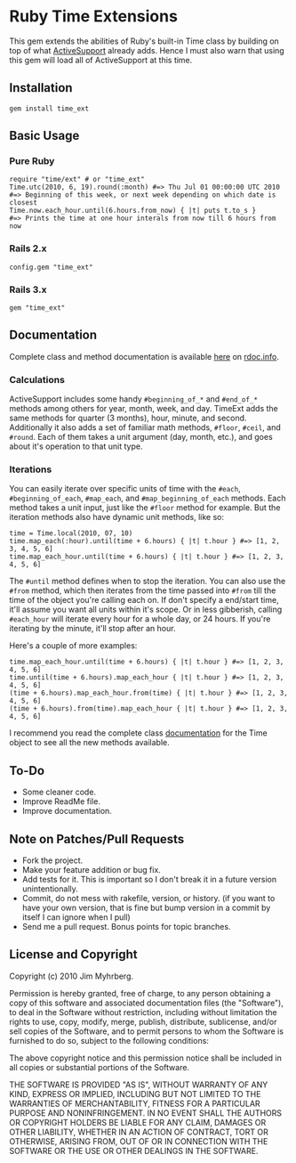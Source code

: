 # Ruby Time Extensions

This gem extends the abilities of Ruby's built-in Time class by building on top of what [ActiveSupport][as] already adds. Hence I must also warn that using this gem will load all of ActiveSupport at this time.


## Installation

    gem install time_ext


## Basic Usage

### Pure Ruby

    require "time/ext" # or "time_ext"
    Time.utc(2010, 6, 19).round(:month) #=> Thu Jul 01 00:00:00 UTC 2010
    #=> Beginning of this week, or next week depending on which date is closest
    Time.now.each_hour.until(6.hours.from_now) { |t| puts t.to_s }
    #=> Prints the time at one hour interals from now till 6 hours from now

### Rails 2.x

    config.gem "time_ext"

### Rails 3.x

    gem "time_ext"


## Documentation

Complete class and method documentation is available [here][docs] on [rdoc.info][].

### Calculations

ActiveSupport includes some handy `#beginning_of_*` and `#end_of_*` methods among others for year, month, week, and day. TimeExt adds the same methods for quarter (3 months), hour, minute, and second. Additionally it also adds a set of familiar math methods, `#floor`, `#ceil`, and `#round`. Each of them takes a unit argument (day, month, etc.), and goes about it's operation to that unit type.

### Iterations

You can easily iterate over specific units of time with the `#each`, `#beginning_of_each`, `#map_each`, and `#map_beginning_of_each` methods. Each method takes a unit input, just like the `#floor` method for example. But the iteration methods also have dynamic unit methods, like so:

    time = Time.local(2010, 07, 10)
    time.map_each(:hour).until(time + 6.hours) { |t| t.hour } #=> [1, 2, 3, 4, 5, 6]
    time.map_each_hour.until(time + 6.hours) { |t| t.hour } #=> [1, 2, 3, 4, 5, 6]
    
The `#until` method defines when to stop the iteration. You can also use the `#from` method, which then iterates from the time passed into `#from` till the time of the object you're calling each on. If don't specify a end/start time, it'll assume you want all units within it's scope. Or in less gibberish, calling `#each_hour` will iterate every hour for a whole day, or 24 hours. If you're iterating by the minute, it'll stop after an hour.

Here's a couple of more examples:

    time.map_each_hour.until(time + 6.hours) { |t| t.hour } #=> [1, 2, 3, 4, 5, 6]
    time.until(time + 6.hours).map_each_hour { |t| t.hour } #=> [1, 2, 3, 4, 5, 6]
    (time + 6.hours).map_each_hour.from(time) { |t| t.hour } #=> [1, 2, 3, 4, 5, 6]
    (time + 6.hours).from(time).map_each_hour { |t| t.hour } #=> [1, 2, 3, 4, 5, 6]

I recommend you read the complete class [documentation][docs] for the Time object to see all the new methods available.


## To-Do

* Some cleaner code.
* Improve ReadMe file.
* Improve documentation.


## Note on Patches/Pull Requests
 
* Fork the project.
* Make your feature addition or bug fix.
* Add tests for it. This is important so I don't break it in a
  future version unintentionally.
* Commit, do not mess with rakefile, version, or history.
  (if you want to have your own version, that is fine but bump version in a commit by itself I can ignore when I pull)
* Send me a pull request. Bonus points for topic branches.


## License and Copyright

Copyright (c) 2010 Jim Myhrberg.

Permission is hereby granted, free of charge, to any person obtaining
a copy of this software and associated documentation files (the
"Software"), to deal in the Software without restriction, including
without limitation the rights to use, copy, modify, merge, publish,
distribute, sublicense, and/or sell copies of the Software, and to
permit persons to whom the Software is furnished to do so, subject to
the following conditions:

The above copyright notice and this permission notice shall be
included in all copies or substantial portions of the Software.

THE SOFTWARE IS PROVIDED "AS IS", WITHOUT WARRANTY OF ANY KIND,
EXPRESS OR IMPLIED, INCLUDING BUT NOT LIMITED TO THE WARRANTIES OF
MERCHANTABILITY, FITNESS FOR A PARTICULAR PURPOSE AND
NONINFRINGEMENT. IN NO EVENT SHALL THE AUTHORS OR COPYRIGHT HOLDERS BE
LIABLE FOR ANY CLAIM, DAMAGES OR OTHER LIABILITY, WHETHER IN AN ACTION
OF CONTRACT, TORT OR OTHERWISE, ARISING FROM, OUT OF OR IN CONNECTION
WITH THE SOFTWARE OR THE USE OR OTHER DEALINGS IN THE SOFTWARE.



[as]: http://as.rubyonrails.org/classes/ActiveSupport/CoreExtensions/Time/Calculations.html
[docs]: http://rdoc.info/projects/jimeh/time_ext
[rdoc.info]: http://rdoc.info/